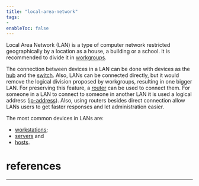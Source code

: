 ```yaml
---
title: "local-area-network"
tags:
- 
enableToc: false
---
```


Local Area Network (LAN) is a type of computer network restricted geographically by a location as a house, a building or a school. It is recommended to divide it in [workgroups](notes/workgroups.md).

The connection between devices in a LAN can be done with devices as the [hub](notes/hub.md) and the [switch](notes/switch.md). Also, LANs can be connected directly, but it would remove the logical division proposed by workgroups, resulting in one bigger LAN. For preserving this feature, a [router](notes/router.md) can be used to connect them. For someone in a LAN to connect to someone in another LAN it is used a logical address ([ip-address](notes/ip-address.md)). Also, using routers besides direct connection allow LANs users to get faster responses and let administration easier.

The most common devices in LANs are:
- [workstations](notes/workstations.md);
- [servers](notes/servers.md) and
- [hosts](notes/hosts.md).

# references

---